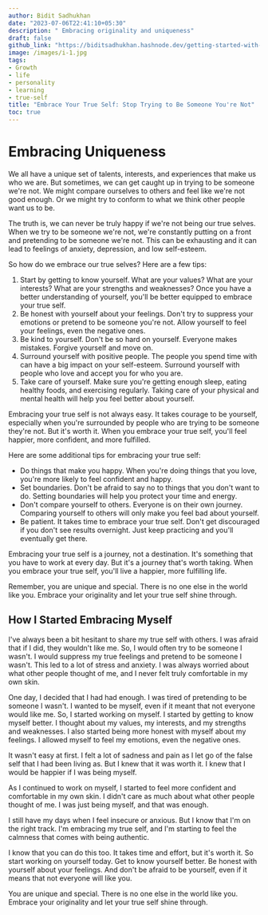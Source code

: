 ```yaml
---
author: Bidit Sadhukhan
date: "2023-07-06T22:41:10+05:30"
description: " Embracing originality and uniqueness"
draft: false
github_link: "https://biditsadhukhan.hashnode.dev/getting-started-with-gremlin-in-orientdb-unleash-the-power-of-graph-databases"
image: /images/i-1.jpg
tags:
- Growth
- life
- personality
- learning
- true-self
title: "Embrace Your True Self: Stop Trying to Be Someone You're Not"
toc: true
---
```


# Embracing Uniqueness

We all have a unique set of talents, interests, and experiences that make us who we are. But sometimes, we can get caught up in trying to be someone we're not. We might compare ourselves to others and feel like we're not good enough. Or we might try to conform to what we think other people want us to be.

The truth is, we can never be truly happy if we're not being our true selves. When we try to be someone we're not, we're constantly putting on a front and pretending to be someone we're not. This can be exhausting and it can lead to feelings of anxiety, depression, and low self-esteem.

So how do we embrace our true selves? Here are a few tips:

1. Start by getting to know yourself. What are your values? What are your interests? What are your strengths and weaknesses? Once you have a better understanding of yourself, you'll be better equipped to embrace your true self.
2. Be honest with yourself about your feelings. Don't try to suppress your emotions or pretend to be someone you're not. Allow yourself to feel your feelings, even the negative ones.
3. Be kind to yourself. Don't be so hard on yourself. Everyone makes mistakes. Forgive yourself and move on.
4. Surround yourself with positive people. The people you spend time with can have a big impact on your self-esteem. Surround yourself with people who love and accept you for who you are.
5. Take care of yourself. Make sure you're getting enough sleep, eating healthy foods, and exercising regularly. Taking care of your physical and mental health will help you feel better about yourself.

Embracing your true self is not always easy. It takes courage to be yourself, especially when you're surrounded by people who are trying to be someone they're not. But it's worth it. When you embrace your true self, you'll feel happier, more confident, and more fulfilled.

Here are some additional tips for embracing your true self:

- Do things that make you happy. When you're doing things that you love, you're more likely to feel confident and happy.
- Set boundaries. Don't be afraid to say no to things that you don't want to do. Setting boundaries will help you protect your time and energy.
- Don't compare yourself to others. Everyone is on their own journey. Comparing yourself to others will only make you feel bad about yourself.
- Be patient. It takes time to embrace your true self. Don't get discouraged if you don't see results overnight. Just keep practicing and you'll eventually get there.

Embracing your true self is a journey, not a destination. It's something that you have to work at every day. But it's a journey that's worth taking. When you embrace your true self, you'll live a happier, more fulfilling life.

Remember, you are unique and special. There is no one else in the world like you. Embrace your originality and let your true self shine through.


## How I Started Embracing Myself

I've always been a bit hesitant to share my true self with others. I was afraid that if I did, they wouldn't like me. So, I would often try to be someone I wasn't. I would suppress my true feelings and pretend to be someone I wasn't. This led to a lot of stress and anxiety. I was always worried about what other people thought of me, and I never felt truly comfortable in my own skin.

One day, I decided that I had had enough. I was tired of pretending to be someone I wasn't. I wanted to be myself, even if it meant that not everyone would like me. So, I started working on myself. I started by getting to know myself better. I thought about my values, my interests, and my strengths and weaknesses. I also started being more honest with myself about my feelings. I allowed myself to feel my emotions, even the negative ones.

It wasn't easy at first. I felt a lot of sadness and pain as I let go of the false self that I had been living as. But I knew that it was worth it. I knew that I would be happier if I was being myself.

As I continued to work on myself, I started to feel more confident and comfortable in my own skin. I didn't care as much about what other people thought of me. I was just being myself, and that was enough.

I still have my days when I feel insecure or anxious. But I know that I'm on the right track. I'm embracing my true self, and I'm starting to feel the calmness that comes with being authentic.

I know that you can do this too. It takes time and effort, but it's worth it. So start working on yourself today. Get to know yourself better. Be honest with yourself about your feelings. And don't be afraid to be yourself, even if it means that not everyone will like you.

You are unique and special. There is no one else in the world like you. Embrace your originality and let your true self shine through.
